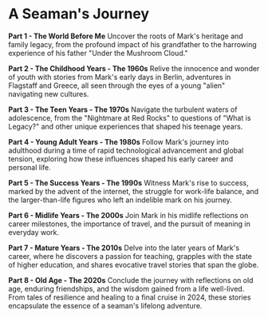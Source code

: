 # A Seaman's Journey

**Part 1 - The World Before Me**
Uncover the roots of Mark's heritage and family legacy, from the profound impact of his grandfather to the harrowing experience of his father "Under the Mushroom Cloud."

**Part 2 - The Childhood Years - The 1960s**
Relive the innocence and wonder of youth with stories from Mark's early days in Berlin, adventures in Flagstaff and Greece, all seen through the eyes of a young "alien" navigating new cultures.

**Part 3 - The Teen Years - The 1970s**
Navigate the turbulent waters of adolescence, from the "Nightmare at Red Rocks" to questions of "What is Legacy?" and other unique experiences that shaped his teenage years.

**Part 4 - Young Adult Years - The 1980s**
Follow Mark's journey into adulthood during a time of rapid technological advancement and global tension, exploring how these influences shaped his early career and personal life.

**Part 5 - The Success Years - The 1990s**
Witness Mark's rise to success, marked by the advent of the internet, the struggle for work-life balance, and the larger-than-life figures who left an indelible mark on his journey.

**Part 6 - Midlife Years - The 2000s**
Join Mark in his midlife reflections on career milestones, the importance of travel, and the pursuit of meaning in everyday work.

**Part 7 - Mature Years - The 2010s**
Delve into the later years of Mark's career, where he discovers a passion for teaching, grapples with the state of higher education, and shares evocative travel stories that span the globe.

**Part 8 - Old Age - The 2020s**
Conclude the journey with reflections on old age, enduring friendships, and the wisdom gained from a life well-lived. From tales of resilience and healing to a final cruise in 2024, these stories encapsulate the essence of a seaman's lifelong adventure.

